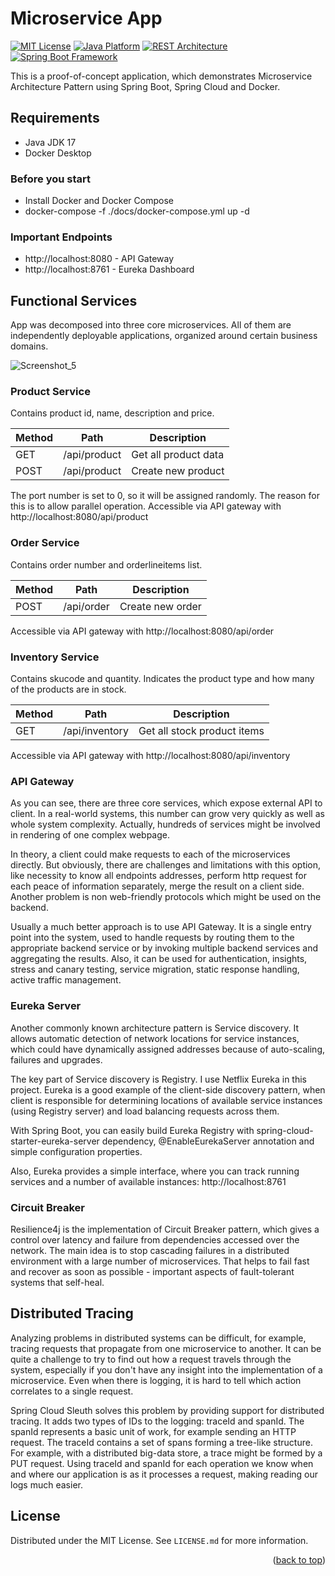 # Microservice App
<a name="readme-top"></a>

[![MIT License][license-shield]][license-url]
[![Java Platform](https://img.shields.io/badge/platform-Java-blue.svg)](https://docs.oracle.com/en/java/)
[![REST Architecture](https://img.shields.io/badge/architecture-REST-5DADE2.svg)](http://www.vogella.com/tutorials/REST/article.html)
[![Spring Boot Framework](https://img.shields.io/badge/framework-Spring%20Boot-brightgreen.svg)](https://projects.spring.io/spring-boot/)

This is a proof-of-concept application, which demonstrates Microservice Architecture Pattern using Spring Boot, Spring Cloud and Docker.

## Requirements

- Java JDK 17
- Docker Desktop

### Before you start
- Install Docker and Docker Compose
- docker-compose -f ./docs/docker-compose.yml up -d

### Important Endpoints
- http://localhost:8080 - API Gateway
- http://localhost:8761 - Eureka Dashboard

## Functional Services
App was decomposed into three core microservices. All of them are independently deployable applications, organized around certain business domains.

![Screenshot_5](https://user-images.githubusercontent.com/43350594/213780623-60cf337f-b075-407e-8c61-b69ee933e2b9.png)

### Product Service
Contains product id, name, description and price.

Method	| Path	| Description
------------- | ------------------------- | ------------- 
GET	| /api/product	| Get all product data
POST	| /api/product	| Create new product


The port number is set to 0, so it will be assigned randomly. The reason for this is to allow parallel operation. Accessible via API gateway with http://localhost:8080/api/product


### Order Service
Contains order number and orderlineitems list.

Method	| Path	| Description
------------- | ------------------------- | ------------- 
POST	| /api/order	| Create new order


Accessible via API gateway with http://localhost:8080/api/order

### Inventory Service
Contains  skucode and quantity. Indicates the product type and how many of the products are in stock.

Method	| Path	| Description
------------- | ------------------------- | ------------- 
GET	| /api/inventory	| Get all stock product items

Accessible via API gateway with http://localhost:8080/api/inventory


### API Gateway

As you can see, there are three core services, which expose external API to client. In a real-world systems, this number can grow very quickly as well as whole system complexity. Actually, hundreds of services might be involved in rendering of one complex webpage.

In theory, a client could make requests to each of the microservices directly. But obviously, there are challenges and limitations with this option, like necessity to know all endpoints addresses, perform http request for each peace of information separately, merge the result on a client side. Another problem is non web-friendly protocols which might be used on the backend.

Usually a much better approach is to use API Gateway. It is a single entry point into the system, used to handle requests by routing them to the appropriate backend service or by invoking multiple backend services and aggregating the results.  Also, it can be used for authentication, insights, stress and canary testing, service migration, static response handling, active traffic management.


### Eureka Server

Another commonly known architecture pattern is Service discovery. It allows automatic detection of network locations for service instances, which could have dynamically assigned addresses because of auto-scaling, failures and upgrades.

The key part of Service discovery is Registry. I use Netflix Eureka in this project. Eureka is a good example of the client-side discovery pattern, when client is responsible for determining locations of available service instances (using Registry server) and load balancing requests across them.

With Spring Boot, you can easily build Eureka Registry with spring-cloud-starter-eureka-server dependency, @EnableEurekaServer annotation and simple configuration properties.

Also, Eureka provides a simple interface, where you can track running services and a number of available instances: http://localhost:8761


### Circuit Breaker

Resilience4j is the implementation of Circuit Breaker pattern, which gives a control over latency and failure from dependencies accessed over the network. The main idea is to stop cascading failures in a distributed environment with a large number of microservices. That helps to fail fast and recover as soon as possible - important aspects of fault-tolerant systems that self-heal.

## Distributed Tracing

Analyzing problems in distributed systems can be difficult, for example, tracing requests that propagate from one microservice to another. It can be quite a challenge to try to find out how a request travels through the system, especially if you don't have any insight into the implementation of a microservice. Even when there is logging, it is hard to tell which action correlates to a single request.

Spring Cloud Sleuth solves this problem by providing support for distributed tracing. It adds two types of IDs to the logging: traceId and spanId. The spanId represents a basic unit of work, for example sending an HTTP request. The traceId contains a set of spans forming a tree-like structure. For example, with a distributed big-data store, a trace might be formed by a PUT request. Using traceId and spanId for each operation we know when and where our application is as it processes a request, making reading our logs much easier.

<!-- LICENSE -->
## License

Distributed under the MIT License. See `LICENSE.md` for more information.

<p align="right">(<a href="#readme-top">back to top</a>)</p>


[license-shield]: https://img.shields.io/badge/license-MIT%20License-green.svg
[license-url]: https://github.com/mertbesirli/microservice-app/blob/main/LICENSE
